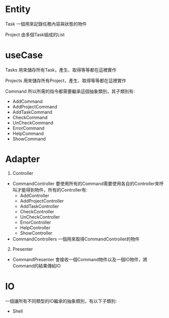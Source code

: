 # Entity
Task
一個用來記錄任務內容與狀態的物件


Project
由多個Task組成的List

# useCase
Tasks
用來儲存所有Task，產生、取得等等都在這裡實作

Projects
用來儲存所有Project，產生、取得等等都在這裡實作

Command
所以所需的指令都需要繼承這個抽象類別，其子類別有:
* AddCommand
* AddProjectCommand
* AddTaskCommand
* CheckCommand
* UnCheckCommand
* ErrorCommand
* HelpCommand
* ShowCommand

# Adapter
1. Controller
*  CommandController
   要使用所有的Command需要使用各自的Controller來呼叫才能得到物件，所有的Controller有:
    * AddController
    * AddProjectController
    * AddTaskController
    * CheckController
    * UnCheckController
    * ErrorController
    * HelpController
    * ShowController
* CommandControllers
  一個用來取得CommandController的物件

2. Presenter
* CommandPresenter
  會接收一個Command物件以及一個IO物件，將Command的結果傳給IO

# IO
一個讓所有不同類型的IO繼承的抽象類別，有以下子類別:
* Shell